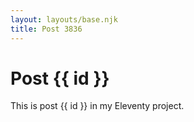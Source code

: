 ```yaml
---
layout: layouts/base.njk
title: Post 3836
---
```


# Post {{ id }}

This is post {{ id }} in my Eleventy project.
